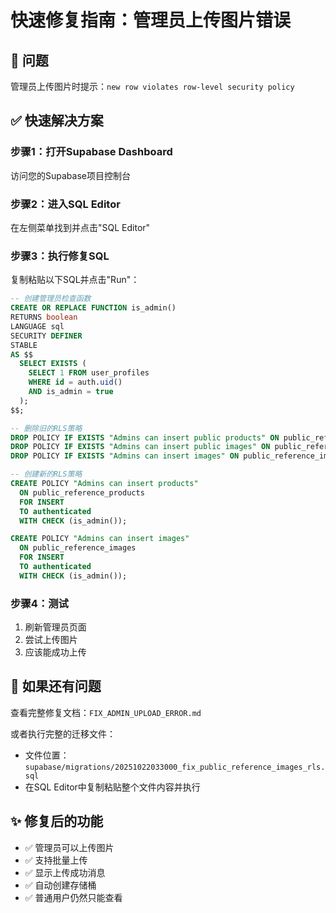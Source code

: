 # 快速修复指南：管理员上传图片错误

## 🚨 问题
管理员上传图片时提示：`new row violates row-level security policy`

## ✅ 快速解决方案

### 步骤1：打开Supabase Dashboard
访问您的Supabase项目控制台

### 步骤2：进入SQL Editor
在左侧菜单找到并点击"SQL Editor"

### 步骤3：执行修复SQL
复制粘贴以下SQL并点击"Run"：

```sql
-- 创建管理员检查函数
CREATE OR REPLACE FUNCTION is_admin()
RETURNS boolean
LANGUAGE sql
SECURITY DEFINER
STABLE
AS $$
  SELECT EXISTS (
    SELECT 1 FROM user_profiles
    WHERE id = auth.uid()
    AND is_admin = true
  );
$$;

-- 删除旧的RLS策略
DROP POLICY IF EXISTS "Admins can insert public products" ON public_reference_products;
DROP POLICY IF EXISTS "Admins can insert public images" ON public_reference_images;
DROP POLICY IF EXISTS "Admins can insert images" ON public_reference_images;

-- 创建新的RLS策略
CREATE POLICY "Admins can insert products"
  ON public_reference_products
  FOR INSERT
  TO authenticated
  WITH CHECK (is_admin());

CREATE POLICY "Admins can insert images"
  ON public_reference_images
  FOR INSERT
  TO authenticated
  WITH CHECK (is_admin());
```

### 步骤4：测试
1. 刷新管理员页面
2. 尝试上传图片
3. 应该能成功上传

## 📝 如果还有问题

查看完整修复文档：`FIX_ADMIN_UPLOAD_ERROR.md`

或者执行完整的迁移文件：
- 文件位置：`supabase/migrations/20251022033000_fix_public_reference_images_rls.sql`
- 在SQL Editor中复制粘贴整个文件内容并执行

## ✨ 修复后的功能

- ✅ 管理员可以上传图片
- ✅ 支持批量上传
- ✅ 显示上传成功消息
- ✅ 自动创建存储桶
- ✅ 普通用户仍然只能查看
